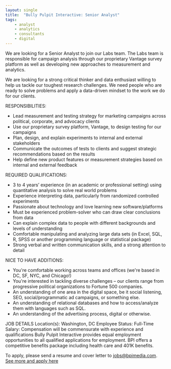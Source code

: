 ```yaml
---
layout: single
title:  "Bully Pulpit Interactive: Senior Analyst"
tags: 
    - analyst
    - analytics
    - consultants
    - digital
---
```


We are looking for a Senior Analyst to join our Labs team. The Labs team is responsible for campaign analysis through our proprietary Vantage survey platform as well as developing new approaches to measurement and analytics.

We are looking for a strong critical thinker and data enthusiast willing to help us tackle our toughest research challenges. We need people who are ready to solve problems and apply a data-driven mindset to the work we do for our clients.

RESPONSIBILITIES:
* Lead measurement and testing strategy for marketing campaigns across political, corporate, and advocacy clients
* Use our proprietary survey platform, Vantage, to design testing for our campaigns
* Plan, design, and explain experiments to internal and external stakeholders
* Communicate the outcomes of tests to clients and suggest strategic recommendations based on the results
* Help define new product features or measurement strategies based on internal and external feedback

REQUIRED QUALIFICATIONS:
* 3 to 4 years’ experience (in an academic or professional setting) using quantitative analysis to solve real world problems
* Experience interpreting data, particularly from randomized controlled experiments
* Passionate about technology and love learning new software/platforms
* Must be experienced problem-solver who can draw clear conclusions from data
* Can explain complex data to people with different backgrounds and levels of understanding
* Comfortable manipulating and analyzing large data sets (in Excel, SQL, R, SPSS or another programming language or statistical package)
* Strong verbal and written communication skills, and a strong attention to detail

NICE TO HAVE ADDITIONS:
* You're comfortable working across teams and offices (we're based in DC, SF, NYC, and Chicago!) 
* You're interested in tackling diverse challenges – our clients range from progressive political organizations to Fortune 500 companies. 
* An understanding of one area in the digital space, be it social listening, SEO, social/programmatic ad campaigns, or something else. 
* An understanding of relational databases and how to access/analyze them with languages such as SQL. 
* An understanding of the advertising process, digital or otherwise. 

JOB DETAILS
Location(s): Washington, DC
Employee Status: Full-Time
Salary: Compensation will be commensurate with experience and qualifications
Bully Pulpit Interactive provides equal employment opportunities to all qualified applications for employment. BPI offers a competitive benefits package including health care and 401K benefits.

To apply, please send a resume and cover letter to jobs@bpimedia.com.
[See more and apply here](http://bpimedia.com/careers/senior-analyst-digital-media-campaigns)

